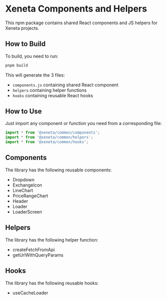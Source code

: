 # Xeneta Components and Helpers

This npm package contains shared React components and JS helpers for Xeneta projects.

## How to Build

To build, you need to run:

```bash
pnpm build
```

This will generate the 3 files:
- `components.js` containing shared React component
- `helpers` containing helper functions
- `hooks` containing reusable React hooks

## How to Use

Just import any component or function you need from a corresponding file:

```javascript
import * from '@xeneta/common/components';
import * from '@xeneta/common/helpers';
import * from '@xeneta/common/hooks';
```

## Components

The library has the following reusable components:
- Dropdown
- ExchangeIcon
- LineChart
- PriceRangeChart
- Header
- Loader
- LoaderScreen

## Helpers

The library has the following helper function:
- createFetchFromApi
- getUrlWithQueryParams

## Hooks

The library has the following reusable hooks:
- useCacheLoader
